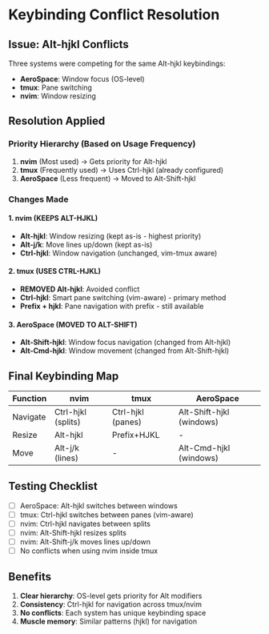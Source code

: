 # Keybinding Conflict Resolution

## Issue: Alt-hjkl Conflicts
Three systems were competing for the same Alt-hjkl keybindings:
- **AeroSpace**: Window focus (OS-level)
- **tmux**: Pane switching 
- **nvim**: Window resizing

## Resolution Applied

### Priority Hierarchy (Based on Usage Frequency)
1. **nvim** (Most used) → Gets priority for Alt-hjkl
2. **tmux** (Frequently used) → Uses Ctrl-hjkl (already configured)
3. **AeroSpace** (Less frequent) → Moved to Alt-Shift-hjkl

### Changes Made

#### 1. nvim (KEEPS ALT-HJKL)
- **Alt-hjkl**: Window resizing (kept as-is - highest priority)
- **Alt-j/k**: Move lines up/down (kept as-is)
- **Ctrl-hjkl**: Window navigation (unchanged, vim-tmux aware)

#### 2. tmux (USES CTRL-HJKL)
- **REMOVED Alt-hjkl**: Avoided conflict
- **Ctrl-hjkl**: Smart pane switching (vim-aware) - primary method
- **Prefix + hjkl**: Pane navigation with prefix - still available

#### 3. AeroSpace (MOVED TO ALT-SHIFT)
- **Alt-Shift-hjkl**: Window focus navigation (changed from Alt-hjkl)
- **Alt-Cmd-hjkl**: Window movement (changed from Alt-Shift-hjkl)

## Final Keybinding Map

| Function | nvim | tmux | AeroSpace |
|----------|------|------|-----------|
| Navigate | Ctrl-hjkl (splits) | Ctrl-hjkl (panes) | Alt-Shift-hjkl (windows) |
| Resize | Alt-hjkl | Prefix+HJKL | - |
| Move | Alt-j/k (lines) | - | Alt-Cmd-hjkl (windows) |

## Testing Checklist

- [ ] AeroSpace: Alt-hjkl switches between windows
- [ ] tmux: Ctrl-hjkl switches between panes (vim-aware)
- [ ] nvim: Ctrl-hjkl navigates between splits
- [ ] nvim: Alt-Shift-hjkl resizes splits
- [ ] nvim: Alt-Shift-j/k moves lines up/down
- [ ] No conflicts when using nvim inside tmux

## Benefits

1. **Clear hierarchy**: OS-level gets priority for Alt modifiers
2. **Consistency**: Ctrl-hjkl for navigation across tmux/nvim
3. **No conflicts**: Each system has unique keybinding space
4. **Muscle memory**: Similar patterns (hjkl) for navigation